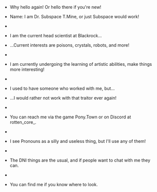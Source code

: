 - Why hello again! Or hello there if you're new!

- Name: I am Dr. Subspace T.Mine, or just Subspace would work!
- 
- I am the current head scientist at Blackrock...
- ...Current interests are poisons, crystals, robots, and more!
- 
- I am currently undergoing the learning of artistic abilities, make things more interesting!
- 
- I used to have someone who worked with me, but...
- ...I would rather not work with that traitor ever again!
- 
- You can reach me via the game Pony.Town or on Discord at rotten_core_.
- 
- I see Pronouns as a silly and useless thing, but I'll use any of them!
- 
- The DNI things are the usual, and if people want to chat with me they can.
-
-  You can find me if you know where to look.
